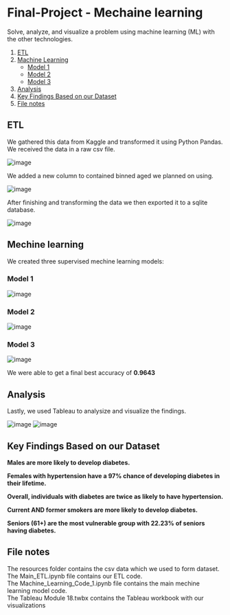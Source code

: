 # Final-Project - Mechaine learning  
 Solve, analyze, and visualize a problem using machine learning (ML) with the other technologies. 

    
1. [ETL](#etl)
2. [Machine Learning](#machine-learning)
   - [Model 1](#model-1)
   - [Model 2](#model-2)
   - [Model 3](#model-3)
3. [Analysis](#analysis)    
4. [Key Findings Based on our Dataset](#key-findings)
5. [File notes](#file-notes)



## ETL <a name="etl"></a>
We gathered this data from Kaggle and transformed it using Python Pandas. We received the data in a raw csv file. <br />

![image](https://github.com/dclaxto1/Final-Project/assets/128431134/d85d2429-f78f-41a1-a07b-940025fa3609)

We added a new column to contained binned aged we planned on using. <br />

![image](https://github.com/dclaxto1/Final-Project/assets/128431134/5a7f6f53-f704-4ff1-ba66-44d85c5c08a4)

After finishing and transforming the data we then exported it to a sqlite database.  <br />

![image](https://github.com/dclaxto1/Final-Project/assets/128431134/de1bd81f-e63b-44db-b575-deb3f5f10ead)

## Mechine learning <a name="machine-learning"></a>
We created three supervised mechine learning models:

### Model 1 <a name="model-1"></a>
![image](https://github.com/dclaxto1/Final-Project/assets/128431134/f860790c-58c1-4b3b-8f5a-06ee8bd8968c)


### Model 2 <a name="model-2"></a>
![image](https://github.com/dclaxto1/Final-Project/assets/128431134/5a325253-56f8-4664-afc2-b0ac8751b59d)

### Model 3 <a name="model-3"></a>
![image](https://github.com/dclaxto1/Final-Project/assets/128431134/7b96bc41-6753-4ba5-ac17-dc992f12879f)

We were able to get a final best accuracy of **0.9643**

## Analysis <a name="analysis"></a>
Lastly, we used Tableau to analysize and visualize the findings.<br />

![image](https://github.com/dclaxto1/Final-Project/assets/128431134/716e7a9a-d494-4caf-8f55-c435458a8abf)
![image](https://github.com/dclaxto1/Final-Project/assets/128431134/991ef825-d455-4985-b6b2-a76986b91caf)

## Key Findings Based on our Dataset <a name="key-findings"></a>
**Males are more likely to develop diabetes.**

**Females with hypertension have a 97% chance of developing diabetes in their lifetime.**

**Overall, individuals with diabetes are twice as likely to have hypertension.**

**Current AND former smokers are more likely to develop diabetes.** 

**Seniors (61+) are the most vulnerable group with 22.23% of seniors having diabetes.**

## File notes <a name="file-notes"></a>
The resources folder contains the csv data which we used to form dataset. <br />
The Main_ETL.ipynb file contains our ETL code.<br />
The Machine_Learning_Code_1.ipynb file contains the main mechine learning model code. <br />
The Tableau Module 18.twbx contains the Tableau workbook with our visualizations








